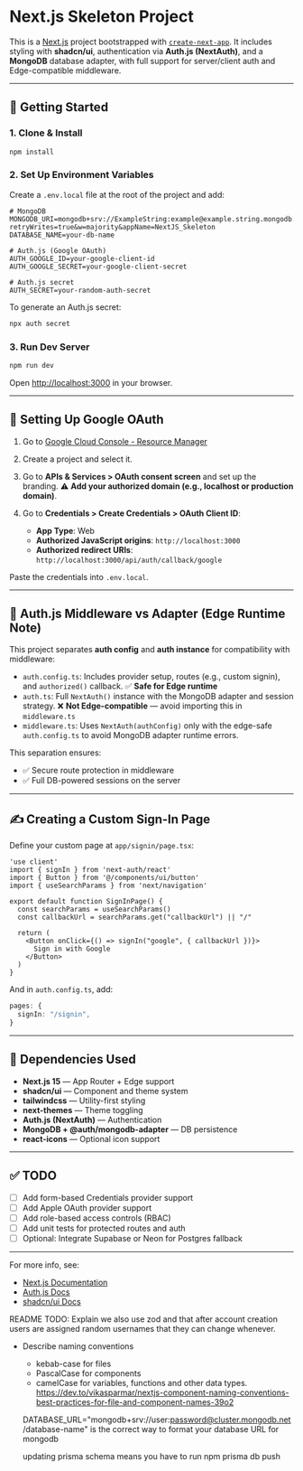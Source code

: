 # Next.js Skeleton Project

This is a [Next.js](https://nextjs.org) project bootstrapped with [`create-next-app`](https://nextjs.org/docs/app/api-reference/cli/create-next-app). It includes styling with **shadcn/ui**, authentication via **Auth.js (NextAuth)**, and a **MongoDB** database adapter, with full support for server/client auth and Edge-compatible middleware.

---

## 🚀 Getting Started

### 1. Clone & Install

```bash
npm install
```

### 2. Set Up Environment Variables

Create a `.env.local` file at the root of the project and add:

```env
# MongoDB
MONGODB_URI=mongodb+srv://ExampleString:example@example.string.mongodb.net/ExampleString?retryWrites=true&w=majority&appName=NextJS_Skeleton
DATABASE_NAME=your-db-name

# Auth.js (Google OAuth)
AUTH_GOOGLE_ID=your-google-client-id
AUTH_GOOGLE_SECRET=your-google-client-secret

# Auth.js secret
AUTH_SECRET=your-random-auth-secret
```

To generate an Auth.js secret:

```bash
npx auth secret
```

### 3. Run Dev Server

```bash
npm run dev
```

Open [http://localhost:3000](http://localhost:3000) in your browser.

---

## 🔐 Setting Up Google OAuth

1. Go to [Google Cloud Console - Resource Manager](https://console.cloud.google.com/cloud-resource-manager)
2. Create a project and select it.
3. Go to **APIs & Services > OAuth consent screen** and set up the branding. ⚠️ **Add your authorized domain (e.g., localhost or production domain)**.
4. Go to **Credentials > Create Credentials > OAuth Client ID**:

   * **App Type**: Web
   * **Authorized JavaScript origins**: `http://localhost:3000`
   * **Authorized redirect URIs**: `http://localhost:3000/api/auth/callback/google`

Paste the credentials into `.env.local`.

---

## 🧠 Auth.js Middleware vs Adapter (Edge Runtime Note)

This project separates **auth config** and **auth instance** for compatibility with middleware:

* `auth.config.ts`: Includes provider setup, routes (e.g., custom signin), and `authorized()` callback. ✅ **Safe for Edge runtime**
* `auth.ts`: Full `NextAuth()` instance with the MongoDB adapter and session strategy. ❌ **Not Edge-compatible** — avoid importing this in `middleware.ts`
* `middleware.ts`: Uses `NextAuth(authConfig)` only with the edge-safe `auth.config.ts` to avoid MongoDB adapter runtime errors.

This separation ensures:

* ✅ Secure route protection in middleware
* ✅ Full DB-powered sessions on the server

---

## ✍️ Creating a Custom Sign-In Page

Define your custom page at `app/signin/page.tsx`:

```tsx
'use client'
import { signIn } from 'next-auth/react'
import { Button } from '@/components/ui/button'
import { useSearchParams } from 'next/navigation'

export default function SignInPage() {
  const searchParams = useSearchParams()
  const callbackUrl = searchParams.get("callbackUrl") || "/"

  return (
    <Button onClick={() => signIn("google", { callbackUrl })}>
      Sign in with Google
    </Button>
  )
}
```

And in `auth.config.ts`, add:

```ts
pages: {
  signIn: "/signin",
}
```

---

## 🧩 Dependencies Used

* **Next.js 15** — App Router + Edge support
* **shadcn/ui** — Component and theme system
* **tailwindcss** — Utility-first styling
* **next-themes** — Theme toggling
* **Auth.js (NextAuth)** — Authentication
* **MongoDB + @auth/mongodb-adapter** — DB persistence
* **react-icons** — Optional icon support

---

## ✅ TODO

* [ ] Add form-based Credentials provider support
* [ ] Add Apple OAuth provider support
* [ ] Add role-based access controls (RBAC)
* [ ] Add unit tests for protected routes and auth
* [ ] Optional: Integrate Supabase or Neon for Postgres fallback

---

For more info, see:

* [Next.js Documentation](https://nextjs.org/docs)
* [Auth.js Docs](https://authjs.dev)
* [shadcn/ui Docs](https://ui.shadcn.com)

README TODO: Explain we also use zod and that after account creation users are assigned random usernames that they can change whenever.

- Describe naming conventions
  - kebab-case for files
  - PascalCase for components
  - camelCase for variables, functions and other data types. 
  https://dev.to/vikasparmar/nextjs-component-naming-conventions-best-practices-for-file-and-component-names-39o2

  DATABASE_URL="mongodb+srv://user:password@cluster.mongodb.net/database-name"
  is the correct way to format your database URL for mongodb

  updating prisma schema means you have to run npm prisma db push

  